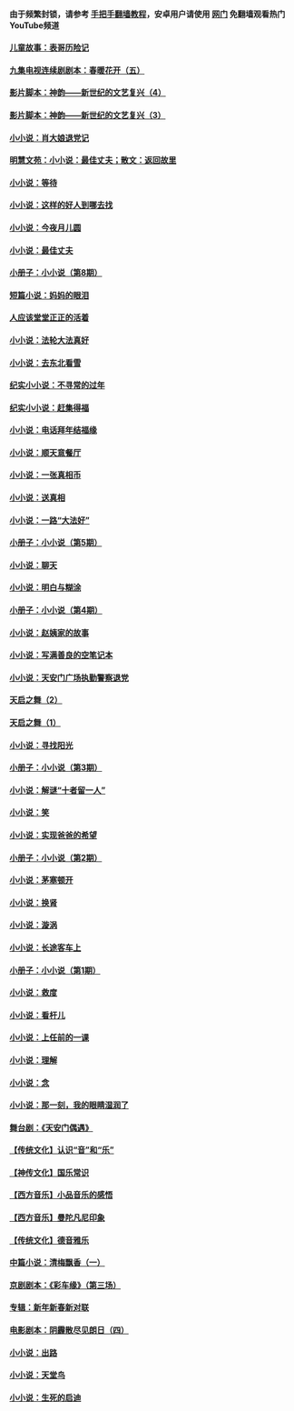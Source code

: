 #### 由于频繁封锁，请参考 [手把手翻墙教程](https://github.com/gfw-breaker/guides/wiki/)，安卓用户请使用 [网门](https://github.com/gfw-breaker/nogfw/blob/master/dl.md?t=05150000) 免翻墙观看热门YouTube频道 

#### [儿童故事：表哥历险记](../pages/328/383535.md?t=05150000) 

#### [九集电视连续剧剧本：春暖花开（五）](../pages/328/275919.md?t=05150000) 

#### [影片脚本：神韵——新世纪的文艺复兴（4）](../pages/328/266089.md?t=05150000) 

#### [影片脚本：神韵——新世纪的文艺复兴（3）](../pages/328/266087.md?t=05150000) 

#### [小小说：肖大娘退党记](../pages/328/239807.md?t=05150000) 

#### [明慧文苑：小小说：最佳丈夫；散文：返回故里](../pages/328/3439.md?t=05150000) 

#### [小小说：等待](../pages/328/223927.md?t=05150000) 

#### [小小说：这样的好人到哪去找](../pages/328/209396.md?t=05150000) 

#### [小小说：今夜月儿圆](../pages/328/193588.md?t=05150000) 

#### [小小说：最佳丈夫](../pages/328/190938.md?t=05150000) 

#### [小册子：小小说（第8期）](../pages/328/188202.md?t=05150000) 

#### [短篇小说：妈妈的眼泪](../pages/328/187712.md?t=05150000) 

#### [人应该堂堂正正的活着](../pages/328/182430.md?t=05150000) 

#### [小小说：法轮大法真好](../pages/328/174669.md?t=05150000) 

#### [小小说：去东北看雪](../pages/328/173882.md?t=05150000) 

#### [纪实小小说：不寻常的过年](../pages/328/173187.md?t=05150000) 

#### [纪实小小说：赶集得福](../pages/328/172652.md?t=05150000) 

#### [小小说：电话拜年结福缘](../pages/328/172533.md?t=05150000) 

#### [小小说：顺天意餐厅](../pages/328/170182.md?t=05150000) 

#### [小小说：一张真相币](../pages/328/169410.md?t=05150000) 

#### [小小说：送真相](../pages/328/166713.md?t=05150000) 

#### [小小说：一路“大法好”](../pages/328/162016.md?t=05150000) 

#### [小册子：小小说（第5期）](../pages/328/161131.md?t=05150000) 

#### [小小说：聊天](../pages/328/159640.md?t=05150000) 

#### [小小说：明白与糊涂](../pages/328/158101.md?t=05150000) 

#### [小册子：小小说（第4期）](../pages/328/158006.md?t=05150000) 

#### [小小说：赵姨家的故事](../pages/328/157843.md?t=05150000) 

#### [小小说：写满善良的空笔记本](../pages/328/157382.md?t=05150000) 

#### [小小说：天安门广场执勤警察退党](../pages/328/156982.md?t=05150000) 

#### [天启之舞（2）](../pages/328/153440.md?t=05150000) 

#### [天启之舞（1）](../pages/328/153439.md?t=05150000) 

#### [小小说：寻找阳光](../pages/328/153065.md?t=05150000) 

#### [小册子：小小说（第3期）](../pages/328/151715.md?t=05150000) 

#### [小小说：解谜“十者留一人”](../pages/328/148967.md?t=05150000) 

#### [小小说：笑](../pages/328/148905.md?t=05150000) 

#### [小小说：实现爸爸的希望](../pages/328/148096.md?t=05150000) 

#### [小册子：小小说（第2期）](../pages/328/147214.md?t=05150000) 

#### [小小说：茅塞顿开](../pages/328/147030.md?t=05150000) 

#### [小小说：换肾](../pages/328/146770.md?t=05150000) 

#### [小小说：漩涡](../pages/328/146683.md?t=05150000) 

#### [小小说：长途客车上](../pages/328/145076.md?t=05150000) 

#### [小册子：小小说（第1期）](../pages/328/143963.md?t=05150000) 

#### [小小说：救度](../pages/328/143927.md?t=05150000) 

#### [小小说：看杆儿](../pages/328/142137.md?t=05150000) 

#### [小小说：上任前的一课](../pages/328/140808.md?t=05150000) 

#### [小小说：理解](../pages/328/140476.md?t=05150000) 

#### [小小说：念](../pages/328/139513.md?t=05150000) 

#### [小小说：那一刻，我的眼睛湿润了](../pages/328/138476.md?t=05150000) 

#### [舞台剧：《天安门偶遇》](../pages/328/117155.md?t=05150000) 

#### [【传统文化】认识“音”和“乐”](../pages/328/108667.md?t=05150000) 

#### [【神传文化】国乐常识](../pages/328/104225.md?t=05150000) 

#### [【西方音乐】小品音乐的感悟](../pages/328/102924.md?t=05150000) 

#### [【西方音乐】曼陀凡尼印象](../pages/328/102922.md?t=05150000) 

#### [【传统文化】德音雅乐](../pages/328/102923.md?t=05150000) 

#### [中篇小说：清梅飘香（一）](../pages/328/101058.md?t=05150000) 

#### [京剧剧本：《彩车缘》（第三场）](../pages/328/96434.md?t=05150000) 

#### [专辑：新年新春新对联](../pages/328/94991.md?t=05150000) 

#### [电影剧本：阴霾散尽见朗日（四）](../pages/328/87081.md?t=05150000) 

#### [小小说：出路](../pages/328/84848.md?t=05150000) 

#### [小小说：天堂鸟](../pages/328/83084.md?t=05150000) 

#### [小小说：生死的启迪](../pages/328/70977.md?t=05150000) 

